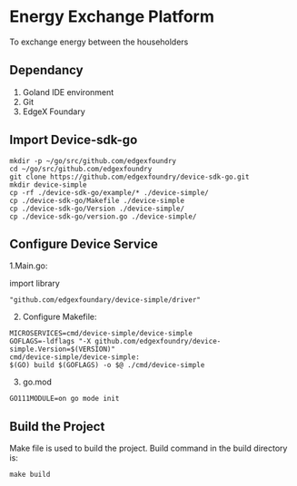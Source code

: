 # Energy Exchange Platform
To exchange energy between the householders 

## Dependancy

1. Goland IDE environment
2. Git 
3. EdgeX Foundary 


## Import Device-sdk-go

```linux
mkdir -p ~/go/src/github.com/edgexfoundry
cd ~/go/src/github.com/edgexfoundry
git clone https://github.com/edgexfoundry/device-sdk-go.git
mkdir device-simple
cp -rf ./device-sdk-go/example/* ./device-simple/
cp ./device-sdk-go/Makefile ./device-simple
cp ./device-sdk-go/Version ./device-simple/
cp ./device-sdk-go/version.go ./device-simple/

```

## Configure Device Service 

1.Main.go: 

import library

```linux
"github.com/edgexfoundary/device-simple/driver"
```
2. Configure Makefile:

```linux
MICROSERVICES=cmd/device-simple/device-simple
GOFLAGS=-ldflags "-X github.com/edgexfoundry/device-simple.Version=$(VERSION)"
cmd/device-simple/device-simple:
$(GO) build $(GOFLAGS) -o $@ ./cmd/device-simple
```
3. go.mod

```linux
GO111MODULE=on go mode init
```

## Build the Project

Make file is used to build the project. Build command in the build directory is:
```linux
make build
```
